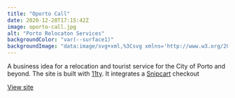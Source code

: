 ```yaml
---
title: "Oporto Call"
date: 2020-12-28T17:15:42Z
image: oporto-call.jpg
alt: "Porto Relocaton Services"
backgroundColor: "var(--surface1)"
backgroundImage: "data:image/svg+xml,%3Csvg xmlns='http://www.w3.org/2000/svg' width='80' height='80' viewBox='0 0 80 80'%3E%3Cg fill='%23ffc078' fill-opacity='1'%3E%3Cpath fill-rule='evenodd' d='M41 37.59V25h-2v12.59l-8.9-8.9-1.41 1.41 8.9 8.9H25v2h12.59l-8.9 8.9 1.41 1.41 8.9-8.9V55h2V42.41l8.9 8.9 1.41-1.41-8.9-8.9H55v-2H42.41l8.9-8.9-1.41-1.41-8.9 8.9zM1 1h2v2H1V1zm0 4h2v2H1V5zm0 4h2v2H1V9zm0 4h2v2H1v-2zm0 4h2v2H1v-2zm0 4h2v2H1v-2zm0 4h2v2H1v-2zm0 4h2v2H1v-2zm0 4h2v2H1v-2zm0 4h2v2H1v-2zm0 4h2v2H1v-2zm0 4h2v2H1v-2zm0 4h2v2H1v-2zm0 4h2v2H1v-2zm0 4h2v2H1v-2zm0 4h2v2H1v-2zm0 4h2v2H1v-2zm0 4h2v2H1v-2zm0 4h2v2H1v-2zm0 4h2v2H1v-2zm4 0h2v2H5v-2zm4 0h2v2H9v-2zm4 0h2v2h-2v-2zm4 0h2v2h-2v-2zm4 0h2v2h-2v-2zm4 0h2v2h-2v-2zm4 0h2v2h-2v-2zm4 0h2v2h-2v-2zm4 0h2v2h-2v-2zm4 0h2v2h-2v-2zm4 0h2v2h-2v-2zm4 0h2v2h-2v-2zm4 0h2v2h-2v-2zm4 0h2v2h-2v-2zm4 0h2v2h-2v-2zm4 0h2v2h-2v-2zm4 0h2v2h-2v-2zm4 0h2v2h-2v-2zm4 0h2v2h-2v-2zM5 1h2v2H5V1zm4 0h2v2H9V1zm4 0h2v2h-2V1zm4 0h2v2h-2V1zm4 0h2v2h-2V1zm4 0h2v2h-2V1zm4 0h2v2h-2V1zm4 0h2v2h-2V1zm4 0h2v2h-2V1zm4 0h2v2h-2V1zm4 0h2v2h-2V1zm4 0h2v2h-2V1zm4 0h2v2h-2V1zm4 0h2v2h-2V1zm4 0h2v2h-2V1zm4 0h2v2h-2V1zm4 0h2v2h-2V1zm4 0h2v2h-2V1zm4 0h2v2h-2V1zm0 4h2v2h-2V5zm0 4h2v2h-2V9zm0 4h2v2h-2v-2zm0 4h2v2h-2v-2zm0 4h2v2h-2v-2zm0 4h2v2h-2v-2zm0 4h2v2h-2v-2zm0 4h2v2h-2v-2zm0 4h2v2h-2v-2zm0 4h2v2h-2v-2zm0 4h2v2h-2v-2zm0 4h2v2h-2v-2zm0 4h2v2h-2v-2zm0 4h2v2h-2v-2zm0 4h2v2h-2v-2zm0 4h2v2h-2v-2zm0 4h2v2h-2v-2zm0 4h2v2h-2v-2zM5 5h70v70H5V5zm2 68h66V7H7v66zM9 9h62v62H9V9zm2 60h58V11H11v58zm2-39.6V13h16.4A29.1 29.1 0 0 0 13 29.4zM15 15v6.67A31.17 31.17 0 0 1 21.67 15H15zm-2 52V50.6A29.1 29.1 0 0 0 29.4 67H13zm2-8.67V65h6.67A31.17 31.17 0 0 1 15 58.33zM67 67H50.6A29.1 29.1 0 0 0 67 50.6V67zm-8.67-2H65v-6.67A31.17 31.17 0 0 1 58.33 65zM67 13v16.4A29.1 29.1 0 0 0 50.6 13H67zm-2 8.67V15h-6.67A31.17 31.17 0 0 1 65 21.67zM39 13h2v2h-2v-2zm7.02.66l1.93.52-.51 1.93-1.94-.52.52-1.93zm6.61 2.46l1.74 1-1 1.73-1.74-1 1-1.73zm5.75 4.08l1.42 1.42-1.42 1.4-1.4-1.4 1.4-1.42zm4.5 5.43l1 1.74-1.73 1-1-1.74 1.73-1zm2.94 6.42l.52 1.93-1.93.52-.52-1.94 1.93-.51zM67 39v2h-2v-2h2zm-.66 7.02l-.52 1.93-1.93-.51.52-1.94 1.93.52zm-2.46 6.61l-1 1.74-1.73-1 1-1.74 1.73 1zm-4.08 5.75l-1.42 1.42-1.4-1.42 1.4-1.4 1.42 1.4zm-5.43 4.5l-1.74 1-1-1.73 1.74-1 1 1.73zM41 67h-2v-2h2v2zm6.95-1.18l-1.93.52-.52-1.93 1.94-.52.51 1.93zm-13.97.52l-1.93-.52.51-1.93 1.94.52-.52 1.93zm-6.61-2.46l-1.74-1 1-1.73 1.74 1-1 1.73zm-5.75-4.08l-1.42-1.42 1.42-1.4 1.4 1.4-1.4 1.42zm-4.5-5.43l-1-1.74 1.73-1 1 1.74-1.73 1zm-2.94-6.42l-.52-1.93 1.93-.52.52 1.94-1.93.51zM13 41v-2h2v2h-2zm.66-7.02l.52-1.93 1.93.51-.52 1.94-1.93-.52zm2.46-6.61l1-1.74 1.73 1-1 1.74-1.73-1zm4.08-5.75l1.42-1.42 1.4 1.42-1.4 1.4-1.42-1.4zm5.43-4.5l1.74-1 1 1.73-1.74 1-1-1.73zm6.42-2.94l1.93-.52.52 1.93-1.94.52-.51-1.93zM40 63a23 23 0 1 1 0-46 23 23 0 0 1 0 46zm0-2a21 21 0 1 0 0-42 21 21 0 0 0 0 42zm0-2a19 19 0 1 1 0-38 19 19 0 0 1 0 38zm0-2a17 17 0 1 0 0-34 17 17 0 0 0 0 34z'/%3E%3C/g%3E%3C/svg%3E"
---
```


A business idea for a relocation and tourist service for the City of Porto and beyond. The site is built with [11ty](https://www.11ty.dev/). It integrates a [Snipcart](https://snipcart.com/) checkout  

[View site](https://oportocall.netlify.app/)
